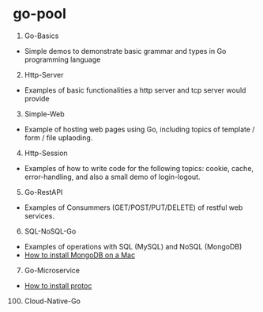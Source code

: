 # go-pool
1. Go-Basics
* Simple demos to demonstrate basic grammar and types in Go programming language
2. Http-Server
* Examples of basic functionalities a http server and tcp server would provide
3. Simple-Web
* Example of hosting web pages using Go, including topics of template / form / file uplaoding. 
4. Http-Session
* Examples of how to write code for the following topics: cookie, cache, error-handling, and also a small demo of login-logout.
5. Go-RestAPI
* Examples of Consummers (GET/POST/PUT/DELETE) of restful web services. 
6. SQL-NoSQL-Go
* Examples of operations with SQL (MySQL) and NoSQL (MongoDB) 
* [How to install MongoDB on a Mac](https://treehouse.github.io/installation-guides/mac/mongo-mac.html) 
7. Go-Microservice
* [How to install protoc](http://google.github.io/proto-lens/installing-protoc.html)




100. Cloud-Native-Go
